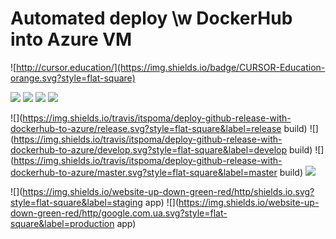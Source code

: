 # Automated deploy \w DockerHub into Azure VM
![http://cursor.education/](https://img.shields.io/badge/CURSOR-Education-orange.svg?style=flat-square)

![](https://img.shields.io/github/tag/itspoma/deploy-github-release-with-dockerhub-to-azure.svg?style=flat-square)
![](https://img.shields.io/github/release/itspoma/deploy-github-release-with-dockerhub-to-azure.svg?style=flat-square)
![](https://img.shields.io/github/issues/itspoma/deploy-github-release-with-dockerhub-to-azure.svg?style=flat-square)
![](https://img.shields.io/github/issues-pr/itspoma/deploy-github-release-with-dockerhub-to-azure.svg?style=flat-square)

![](https://img.shields.io/travis/itspoma/deploy-github-release-with-dockerhub-to-azure/release.svg?style=flat-square&label=release build)
![](https://img.shields.io/travis/itspoma/deploy-github-release-with-dockerhub-to-azure/develop.svg?style=flat-square&label=develop build)
![](https://img.shields.io/travis/itspoma/deploy-github-release-with-dockerhub-to-azure/master.svg?style=flat-square&label=master build)
![](https://img.shields.io/docker/automated/itspoma/deploy-github-release-with-dockerhub-to-azure.svg?style=flat-square)

![](https://img.shields.io/website-up-down-green-red/http/shields.io.svg?style=flat-square&label=staging app)
![](https://img.shields.io/website-up-down-green-red/http/google.com.ua.svg?style=flat-square&label=production app)
